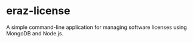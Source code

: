 # eraz-license
A simple command-line application for managing software licenses using MongoDB and Node.js.
